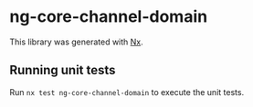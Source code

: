 # ng-core-channel-domain

This library was generated with [Nx](https://nx.dev).

## Running unit tests

Run `nx test ng-core-channel-domain` to execute the unit tests.
